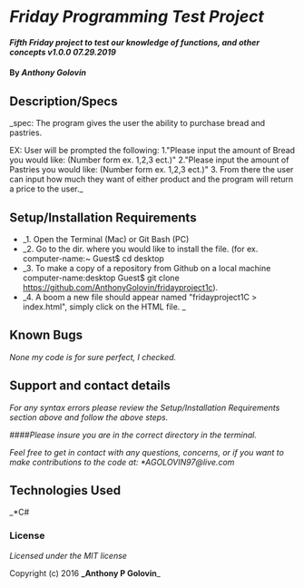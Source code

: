 # _Friday Programming Test Project_

#### _Fifth Friday project to test our knowledge of functions, and other concepts v1.0.0 07.29.2019_

#### By _**Anthony Golovin**_

## Description/Specs

_spec: The program gives the user the ability to purchase bread and pastries.

EX: User will be prompted the following:
1."Please input the amount of Bread you would like: (Number form ex. 1,2,3 ect.)"
2."Please input the amount of Pastries you would like: (Number form ex. 1,2,3 ect.)"
3. From there the user can input how much they want of either product and the program will return a price to the user._

## Setup/Installation Requirements

* _1. Open the Terminal (Mac) or Git Bash (PC)
* _2. Go to the dir. where you would like to install the file. (for ex. computer-name:~ Guest$ cd desktop
* _3. To make a copy of a repository from Github on a local machine computer-name:desktop Guest$ git clone https://github.com/AnthonyGolovin/fridayproject1c).
* _4. A boom a new file should appear named "fridayproject1C > index.html", simply click on the HTML file. _

## Known Bugs

_None my code is for sure perfect, I checked._

## Support and contact details

_For any syntax errors please review the Setup/Installation Requirements section above and follow the above steps._

####_Please insure you are in the correct directory in the terminal._

_Feel free to get in contact with any questions, concerns, or if you want to make contributions to the code at:
 *AGOLOVIN97@live.com_

## Technologies Used

_*C#

### License

*Licensed under the MIT license*

Copyright (c) 2016 **_Anthony P Golovin**_
